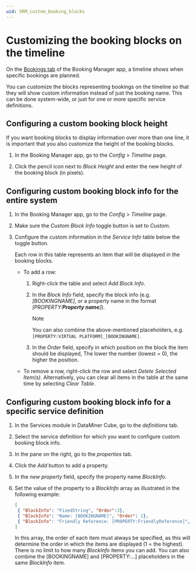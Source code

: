 ```yaml
---
uid: SRM_custom_booking_blocks
---
```


# Customizing the booking blocks on the timeline

On the [Bookings tab](xref:Booking_Manager_Bookings_tab) of the Booking Manager app, a timeline shows when specific bookings are planned.

You can customize the blocks representing bookings on the timeline so that they will show custom information instead of just the booking name. This can be done system-wide, or just for one or more specific service definitions.

## Configuring a custom booking block height

<!-- RN 29991 -->

If you want booking blocks to display information over more than one line, it is important that you also customize the height of the booking blocks.

1. In the Booking Manager app, go to the *Config* > *Timeline* page.

1. Click the pencil icon next to *Block Height* and enter the new height of the booking block (in pixels).

## Configuring custom booking block info for the entire system

1. In the Booking Manager app, go to the *Config* > *Timeline* page.

1. Make sure the *Custom Block Info* toggle button is set to *Custom*.

1. Configure the custom information in the *Service Info* table below the toggle button.

   Each row in this table represents an item that will be displayed in the booking blocks.

   - To add a row:

     1. Right-click the table and select *Add Block Info*.

     1. In the *Block Info* field, specify the block info (e.g. *\[BOOKINGNAME\]*, or a property name in the format *\[PROPERTY:**Property name**\]*).

        > [!NOTE]
        > You can also combine the above-mentioned placeholders, e.g. `[PROPERTY:VIRTUAL PLATFORM]_[BOOKINGNAME]`. <!-- RN 28995 -->

     1. In the *Order* field, specify in which position on the block the item should be displayed, The lower the number (lowest = 0), the higher the position.

   - To remove a row, right-click the row and select *Delete Selected Item(s)*. Alternatively, you can clear all items in the table at the same time by selecting *Clear Table*.

## Configuring custom booking block info for a specific service definition

1. In the Services module in DataMiner Cube, go to the *definitions* tab.

1. Select the service definition for which you want to configure custom booking block info.

1. In the pane on the right, go to the *properties* tab.

1. Click the *Add* button to add a property.

1. In the *new property* field, specify the property name *BlockInfo*.

1. Set the value of the property to a *BlockInfo* array as illustrated in the following example:

   ```json
   [
    { "BlockInfo": "FixedString", "Order":3},
    { "BlockInfo": "Name: [BOOKINGNAME]", "Order": 1},
    { "BlockInfo": "Friendly Reference: [PROPERTY:FriendlyReference]", "Order": 2}
   ]
   ```

   In this array, the order of each item must always be specified, as this will determine the order in which the items are displayed (1 = the highest). There is no limit to how many *BlockInfo* items you can add. You can also combine the [BOOKINGNAME] and [PROPERTY:...] placeholders in the same *BlockInfo* item.
